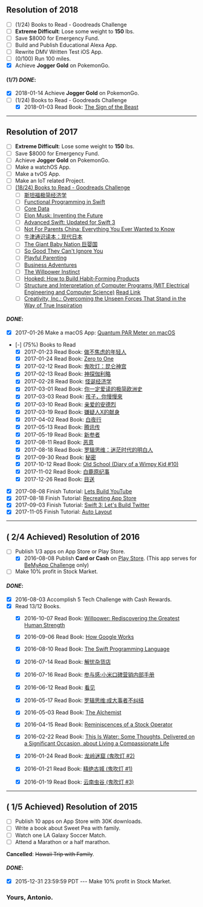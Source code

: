 ## Resolution of 2018
- [ ] \(1/24\) Books to Read - Goodreads Challenge
- [ ] **Extreme Difficult**: Lose some weight to **150** lbs.
- [ ] Save $8000 for Emergency Fund.
- [ ] Build and Publish Educational Alexa App.
- [ ] Rewrite DMV Written Test iOS App.
- [ ] \(0/100\) Run 100 miles.
- [x] Achieve **Jogger Gold** on PokemonGo.

#### \(1/7\) _DONE_:
- [x] 2018-01-14 Achieve **Jogger Gold** on PokemonGo.
- [ ] \(1/24\) Books to Read - Goodreads Challenge
  - [x] 2018-01-03 Read Book: [The Sign of the Beast](https://www.goodreads.com/book/show/36642856-the-sign-of-the-beast)

------

## Resolution of 2017
- [ ] **Extreme Difficult**: Lose some weight to **150** lbs.
- [ ] Save $8000 for Emergency Fund.
- [ ] Achieve **Jogger Gold** on PokemonGo.
- [ ] Make a watchOS App.
- [ ] Make a tvOS App.
- [ ] Make an IoT related Project.
- [ ] [\(18/24\) Books to Read - Goodreads Challenge](https://www.goodreads.com/user_challenges/7427232)
  - [ ] [斯坦福极简经济学](https://www.goodreads.com/book/show/28007373)
  - [ ] [Functional Programming in Swift](https://www.goodreads.com/book/show/23315627-functional-programming-in-swift)
  - [ ] [Core Data](https://www.goodreads.com/book/show/28198400-core-data)
  - [ ] [Elon Musk: Inventing the Future](https://www.goodreads.com/book/show/22543496-elon-musk)
  - [ ] [Advanced Swift: Updated for Swift 3](https://www.goodreads.com/book/show/32589256-advanced-swift)
  - [ ] [Not For Parents China: Everything You Ever Wanted to Know](https://www.goodreads.com/book/show/16187577-not-for-parents-china)
  - [ ] [牛津通识读本：现代日本](https://www.goodreads.com/book/show/23382168)
  - [ ] [The Giant Baby Nation 巨婴国](https://www.goodreads.com/book/show/33198391-the-giant-baby-nation)
  - [ ] [So Good They Can't Ignore You](https://www.goodreads.com/book/show/13525945-so-good-they-can-t-ignore-you)
  - [ ] [Playful Parenting](https://www.goodreads.com/book/show/160909.Playful_Parenting)
  - [ ] [Business Adventures](https://www.goodreads.com/book/show/4191136-business-adventures)
  - [ ] [The Willpower Instinct](https://www.goodreads.com/book/show/10865206-the-willpower-instinct)
  - [ ] [Hooked: How to Build Habit-Forming Products](https://www.goodreads.com/book/show/22668729-hooked)
  - [ ] [Structure and Interpretation of Computer Programs (MIT Electrical Engineering and Computer Science)](https://www.goodreads.com/book/show/43713.Structure_and_Interpretation_of_Computer_Programs) [Read Link](https://mitpress.mit.edu/sicp/full-text/book/book.html)
  - [ ] [Creativity, Inc.: Overcoming the Unseen Forces That Stand in the Way of True Inspiration](https://www.goodreads.com/book/show/18077903-creativity-inc)

#### _DONE_:
- [x] 2017-01-26 Make a macOS App: [Quantum PAR Meter on macOS](https://www.hydrofarm.com/p/LGBQM)
- [-] \(75%\) Books to Read
  - [x] 2017-01-23 Read Book: [做不焦虑的年轻人](https://www.goodreads.com/book/show/33958384)
  - [x] 2017-01-24 Read Book: [Zero to One](https://www.goodreads.com/book/show/18050143-zero-to-one)
  - [x] 2017-02-12 Read Book: [鬼吹灯：昆仑神宫](https://www.goodreads.com/book/show/28352366)
  - [x] 2017-02-13 Read Book: [神探伽利略](https://www.goodreads.com/book/show/22171647)
  - [x] 2017-02-28 Read Book: [怪诞经济学](https://www.goodreads.com/book/show/34276696)
  - [x] 2017-03-01 Read Book: [你一定爱读的极简欧洲史](https://www.goodreads.com/book/show/18871345)
  - [x] 2017-03-03 Read Book: [孩子，你慢慢來](https://www.goodreads.com/book/show/5873761)
  - [x] 2017-03-10 Read Book: [亲爱的安德烈](https://www.goodreads.com/book/show/34470061)
  - [x] 2017-03-19 Read Book: [嫌疑人X的献身](https://www.goodreads.com/book/show/12354752-x)
  - [x] 2017-04-02 Read Book: [白夜行](https://www.goodreads.com/book/show/25988656)
  - [x] 2017-05-13 Read Book: [腾讯传](https://www.goodreads.com/book/show/33782211)
  - [x] 2017-05-19 Read Book: [新参者](https://www.goodreads.com/book/show/34426901)
  - [x] 2017-08-11 Read Book: [恶意](https://www.goodreads.com/book/show/35500089)
  - [x] 2017-08-18 Read Book: [罗辑思维：迷茫时代的明白人](https://www.goodreads.com/book/show/27865651)
  - [x] 2017-09-30 Read Book: [秘密](https://www.goodreads.com/book/show/26067611)
  - [x] 2017-10-12 Read Book: [Old School (Diary of a Wimpy Kid #10)](https://www.goodreads.com/book/show/25222064-old-school)
  - [x] 2017-11-02 Read Book: [白鹿原纪事](https://www.goodreads.com/book/show/31695765)
  - [x] 2017-12-26 Read Book: [目送](https://www.goodreads.com/book/show/4756002)
- [x] 2017-08-08 Finish Tutorial: [Lets Build YouTube](https://www.youtube.com/playlist?list=PL0dzCUj1L5JGKdVUtA5xds1zcyzsz7HLj)
- [x] 2017-08-18 Finish Tutorial: [Recreating App Store](https://www.youtube.com/playlist?list=PL0dzCUj1L5JEXct3-OV6itP7Kz3tRDmma)
- [x] 2017-09-03 Finish Tutorial: [Swift 3: Let's Build Twitter](https://www.youtube.com/playlist?list=PL0dzCUj1L5JE1wErjzEyVqlvx92VN3DL5)
- [x] 2017-11-05 Finish Tutorial: [Auto Layout](https://www.youtube.com/playlist?list=PL0dzCUj1L5JHdeOlzJtp5zlsdrliJTC7F)

------

## ( 2/4 Achieved) Resolution of 2016
- [ ] Publish 1/3 apps on App Store or Play Store.
  - [x] 2016-08-08 Publish **Card or Cash** on [Play Store](https://play.google.com/store/apps/details?id=com.antonio081014.android.cardorcash). (This app serves for [BeMyApp Challenge](http://appsthatprint.bemyapp.com/) only)
- [ ] Make 10% profit in Stock Market.

#### _DONE_: 
- [x] 2016-08-03 Accomplish 5 Tech Challenge with Cash Rewards.
- [x] Read 13/12 Books.
  - [x] 2016-10-07 Read Book: [Willpower: Rediscovering the Greatest Human Strength](https://www.goodreads.com/book/show/11104933-willpower)
  - [x] 2016-09-06 Read Book: [How Google Works](https://www.goodreads.com/book/show/23158207-how-google-works)
  - [x] 2016-08-10 Read Book: [The Swift Programming Language](https://www.goodreads.com/book/show/22394477-the-swift-programming-language)
  - [x] 2016-07-14 Read Book: [解忧杂货店](https://www.goodreads.com/book/show/24982941)
  - [x] 2016-07-16 Read Book: [参与感:小米口碑营销内部手册](https://www.goodreads.com/book/show/24787690)
  - [x] 2016-06-12 Read Book: [看见](https://www.goodreads.com/book/show/18458655)
  - [x] 2016-05-17 Read Book: [罗辑思维:成大事者不纠结](https://www.goodreads.com/book/show/27846199)
  - [x] 2016-05-03 Read Book: [The Alchemist](https://www.goodreads.com/book/show/865.The_Alchemist)
  - [x] 2016-04-15 Read Book: [Reminiscences of a Stock Operator](https://www.goodreads.com/book/show/891844.Reminiscences_of_a_Stock_Operator)
  - [x] 2016-02-22 Read Book: [This Is Water: Some Thoughts, Delivered on a Significant Occasion, about Living a Compassionate Life](https://www.goodreads.com/book/show/5986375-this-is-water)
  - [x] 2016-01-24 Read Book: [龙岭迷窟 (鬼吹灯 #2)](https://www.goodreads.com/book/show/28352186)
  - [x] 2016-01-21 Read Book: [精绝古城 (鬼吹灯 #1)](https://www.goodreads.com/book/show/28352168)
  - [x] 2016-01-19 Read Book: [云南虫谷 (鬼吹灯 #3)](https://www.goodreads.com/book/show/28352256)


------

## ( 1/5 Achieved) Resolution of 2015
- [ ] Publish 10 apps on App Store with 30K downloads.
- [ ] Write a book about Sweet Pea with family.
- [ ] Watch one LA Galaxy Soccer Match.
- [ ] Attend a Marathon or a half marathon.

**Cancelled**: ~~Hawaii Trip with Family~~.

#### _DONE_: 
- [x] 2015-12-31 23:59:59 PDT --- Make 10% profit in Stock Market.

### Yours, Antonio.
